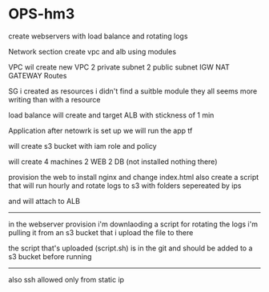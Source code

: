 # OPS-hm3
create webservers with load balance and rotating logs


Network section
create vpc and alb using modules

VPC wil create
new VPC
2 private subnet
2 public subnet
IGW
NAT GATEWAY
Routes

SG i created as resources
i didn't find a suitble module
they all seems more writing than with a resource

load balance will create and target
ALB with stickness of 1 min 


Application
after netowrk is set up 
we will run the app tf 

will create s3 bucket 
with iam role and policy 

will create 4 machines
2 WEB
2 DB  (not installed nothing there) 

provision the web to install nginx and change index.html 
also create a script that will run hourly and rotate logs
to s3 with folders sepereated by ips 

and will attach to ALB  

***
in the webserver provision i'm downlaoding a script for rotating the logs 
i'm pulling it from an s3 bucket that i upload the file to there

the script that's uploaded (script.sh) is in the git 
and should be added to a s3 bucket before running 

***
also ssh allowed only from static ip

